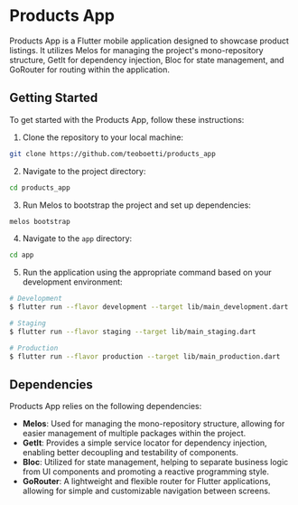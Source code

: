 # Products App

Products App is a Flutter mobile application designed to showcase product listings. It utilizes Melos for managing the project's mono-repository structure, GetIt for dependency injection, Bloc for state management, and GoRouter for routing within the application.

## Getting Started

To get started with the Products App, follow these instructions:

1. Clone the repository to your local machine:

```bash
git clone https://github.com/teoboetti/products_app
```

2. Navigate to the project directory:

```bash
cd products_app
```

3. Run Melos to bootstrap the project and set up dependencies:

```bash
melos bootstrap
```

4. Navigate to the `app` directory:

```bash
cd app
```

5. Run the application using the appropriate command based on your development environment:

```bash
# Development
$ flutter run --flavor development --target lib/main_development.dart

# Staging
$ flutter run --flavor staging --target lib/main_staging.dart

# Production
$ flutter run --flavor production --target lib/main_production.dart
```

## Dependencies

Products App relies on the following dependencies:

- **Melos**: Used for managing the mono-repository structure, allowing for easier management of multiple packages within the project.
- **GetIt**: Provides a simple service locator for dependency injection, enabling better decoupling and testability of components.
- **Bloc**: Utilized for state management, helping to separate business logic from UI components and promoting a reactive programming style.
- **GoRouter**: A lightweight and flexible router for Flutter applications, allowing for simple and customizable navigation between screens.
